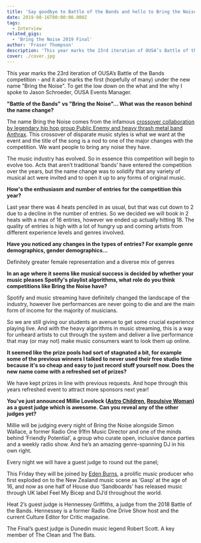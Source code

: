 ```yaml
---
title: 'Say goodbye to Battle of the Bands and hello to Bring the Noise'
date: 2019-08-16T00:00:00.000Z
tags:
  - Interview
related_gigs:
  - 'Bring the Noise 2019 Final'
author: 'Fraser Thompson'
description: 'This year marks the 23rd iteration of OUSA’s Battle of the Bands competition - and it marks the first (hopefully of many) under the new name “Bring the Noise”. To get the low down on the what and the why I spoke to Jason Schroeder, OUSA Events Manager.'
cover: ./cover.jpg
---
```


This year marks the 23rd iteration of OUSA’s Battle of the Bands competition - and it also marks the first (hopefully of many) under the new name "Bring the Noise". To get the low down on the what and the why I spoke to Jason Schroeder, OUSA Events Manager.

**"Battle of the Bands" vs "Bring the Noise"... What was the reason behind the name change?**

The name Bring the Noise comes from the infamous [crossover collaboration by legendary hip hop group Public Enemy and heavy thrash metal band Anthrax](https://www.youtube.com/watch?v=kl1hgXfX5-U). This crossover of disparate music styles is what we want at the event and the title of the song is a nod to one of the major changes with the competition. We want people to bring any noise they have.

The music industry has evolved. So in essence this competition will begin to evolve too. Acts that aren’t traditional ‘bands’ have entered the competition over the years, but the name change was to solidify that any variety of musical act were invited and to open it up to any forms of original music.

**How's the enthusiasm and number of entries for the competition this year?**

Last year there was 4 heats penciled in as usual, but that was cut down to 2 due to a decline in the number of entries. So we decided we will book in 2 heats with a max of 16 entries, however we ended up actually hitting 18. The quality of entries is high with a lot of hungry up and coming artists from different experience levels and genres involved.

**Have you noticed any changes in the types of entries? For example genre demographics, gender demographics...**

Definitely greater female representation and a diverse mix of genres

**In an age where it seems like musical success is decided by whether your music pleases Spotify's playlist algorithms, what role do you think competitions like Bring the Noise have?**

Spotify and music streaming have definitely changed the landscape of the industry, however live performances are never going to die and are the main form of income for the majority of musicians.

So we are still giving our students an avenue to get some crucial experience playing live. And with the heavy algorithms in music streaming, this is a way for unheard artists to cut through the system and deliver a live performance that may (or may not) make music consumers want to look them up online.

**It seemed like the prize pools had sort of stagnated a bit, for example some of the previous winners I talked to never used their free studio time because it's so cheap and easy to just record stuff yourself now. Does the new name come with a refreshed set of prizes?**

We have kept prizes in line with previous requests. And hope through this years refreshed event to attract more sponsors next year!

**You've just announced Millie Lovelock ([Astro Children](https://astrochildrenmusic.bandcamp.com/), [Repulsive Woman](https://repulsivewoman.bandcamp.com/)) as a guest judge which is awesome. Can you reveal any of the other judges yet?**

Millie will be judging every night of Bring the Noise alongside Simon Wallace, a former Radio One 91fm Music Director and one of the minds behind ‘Friendly Potential’, a group who curate open, inclusive dance parties and a weekly radio show. And he’s an amazing genre-spanning DJ in his own right.

Every night we will have a guest judge to round out the panel;

This Friday they will be joined by [Eden Burns](https://soundcloud.com/djedenburns), a prolific music producer who first exploded on to the New Zealand music scene as ‘Gasp’ at the age of 16, and now as one half of House duo ‘Sandboards’ has released music through UK label Feel My Bicep and DJ’d throughout the world.

Heat 2’s guest judge is Hennessey Griffiths, a judge from the 2018 Battle of the Bands. Hennessey is a former Radio One Drive Show host and the current Culture Editor for Critic magazine.

The Final’s guest judge is Dunedin music legend Robert Scott. A key member of The Clean and The Bats.
